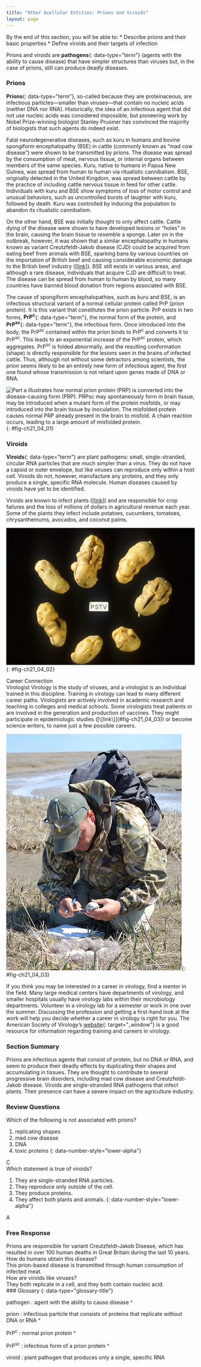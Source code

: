 ```yaml
---
title: "Other Acellular Entities: Prions and Viroids"
layout: page
---
```



<div data-type="abstract" markdown="1">
By the end of this section, you will be able to:
* Describe prions and their basic properties
* Define viroids and their targets of infection

</div>

Prions and viroids are **pathogens**{: data-type="term"} (agents with the ability to cause disease) that have simpler structures than viruses but, in the case of prions, still can produce deadly diseases.

### Prions

**Prions**{: data-type="term"}, so-called because they are proteinaceous, are infectious particles—smaller than viruses—that contain no nucleic acids (neither DNA nor RNA). Historically, the idea of an infectious agent that did not use nucleic acids was considered impossible, but pioneering work by Nobel Prize-winning biologist Stanley Prusiner has convinced the majority of biologists that such agents do indeed exist.

Fatal neurodegenerative diseases, such as kuru in humans and bovine spongiform encephalopathy (BSE) in cattle (commonly known as “mad cow disease”) were shown to be transmitted by prions. The disease was spread by the consumption of meat, nervous tissue, or internal organs between members of the same species. Kuru, native to humans in Papua New Guinea, was spread from human to human via ritualistic cannibalism. BSE, originally detected in the United Kingdom, was spread between cattle by the practice of including cattle nervous tissue in feed for other cattle. Individuals with kuru and BSE show symptoms of loss of motor control and unusual behaviors, such as uncontrolled bursts of laughter with kuru, followed by death. Kuru was controlled by inducing the population to abandon its ritualistic cannibalism.

On the other hand, BSE was initially thought to only affect cattle. Cattle dying of the disease were shown to have developed lesions or “holes” in the brain, causing the brain tissue to resemble a sponge. Later on in the outbreak, however, it was shown that a similar encephalopathy in humans known as variant Creutzfeldt-Jakob disease (CJD) could be acquired from eating beef from animals with BSE, sparking bans by various countries on the importation of British beef and causing considerable economic damage to the British beef industry ([\[link\]](#fig-ch21_04_01)). BSE still exists in various areas, and although a rare disease, individuals that acquire CJD are difficult to treat. The disease can be spread from human to human by blood, so many countries have banned blood donation from regions associated with BSE.

The cause of spongiform encephalopathies, such as kuru and BSE, is an infectious structural variant of a normal cellular protein called PrP (prion protein). It is this variant that constitutes the prion particle. PrP exists in two forms, **PrP<sup>c</sup>**{: data-type="term"}, the normal form of the protein, and **PrP<sup>sc</sup>**{: data-type="term"}, the infectious form. Once introduced into the body, the PrP<sup>sc </sup>contained within the prion binds to PrP<sup>c </sup>and converts it to PrP<sup>sc</sup>. This leads to an exponential increase of the PrP<sup>sc</sup> protein, which aggregates. PrP<sup>sc </sup>is folded abnormally, and the resulting conformation (shape) is directly responsible for the lesions seen in the brains of infected cattle. Thus, although not without some detractors among scientists, the prion seems likely to be an entirely new form of infectious agent, the first one found whose transmission is not reliant upon genes made of DNA or RNA.

 ![Part a illustrates how normal prion protein (PRP) is converted into the disease-causing form (PRP). PRPsc may spontaneously form in brain tissue, may be introduced when a mutant form of the protein misfolds, or may introduced into the brain tissue by inoculation. The misfolded protein causes normal PRP already present in the brain to misfold. A chain reaction occurs, leading to a large amount of misfolded protein.](../resources/Figure_21_04_01ab.jpg "(a) Endogenous normal prion protein (PrPc) is converted into the disease-causing form (PrPsc) when it encounters this variant form of the protein. PrPsc may arise spontaneously in brain tissue, especially if a mutant form of the protein is present, or it may occur via the spread of misfolded prions consumed in food into brain tissue. (b) This prion-infected brain tissue, visualized using light microscopy, shows the vacuoles that give it a spongy texture, typical of transmissible spongiform encephalopathies. (credit b: modification of work by Dr. Al Jenny, USDA APHIS; scale-bar data from Matt Russell)"){: #fig-ch21_04_01}

### Viroids

**Viroids**{: data-type="term"} are plant pathogens: small, single-stranded, circular RNA particles that are much simpler than a virus. They do not have a capsid or outer envelope, but like viruses can reproduce only within a host cell. Viroids do not, however, manufacture any proteins, and they only produce a single, specific RNA molecule. Human diseases caused by viroids have yet to be identified.

Viroids are known to infect plants ([\[link\]](#fig-ch21_04_02)) and are responsible for crop failures and the loss of millions of dollars in agricultural revenue each year. Some of the plants they infect include potatoes, cucumbers, tomatoes, chrysanthemums, avocados, and coconut palms.

 ![The photo shows shriveled, cracked potatoes.](../resources/Figure_21_04_02.jpg "These potatoes have been infected by the potato spindle tuber viroid (PSTV), which is typically spread when infected knives are used to cut healthy potatoes, which are then planted. (credit: Pamela Roberts, University of Florida Institute of Food and Agricultural Sciences, USDA ARS)"){: #fig-ch21_04_02}

<div data-type="note" data-has-label="true" class="career" data-label="" markdown="1">
<div data-type="title">
Career Connection
</div>
<span data-type="title">Virologist</span> Virology is the study of viruses, and a virologist is an individual trained in this discipline. Training in virology can lead to many different career paths. Virologists are actively involved in academic research and teaching in colleges and medical schools. Some virologists treat patients or are involved in the generation and production of vaccines. They might participate in epidemiologic studies ([\[link\]](#fig-ch21_04_03)) or become science writers, to name just a few possible careers.

![This photo shows a scientist in a field, measuring the length of an egg.](../resources/Figure_21_04_03.jpg "This virologist is engaged in fieldwork, sampling eggs from this nest for avian influenza. (credit: Don Becker, USGS EROS, U.S. Fish and Wildlife Service)"){: #fig-ch21_04_03}


If you think you may be interested in a career in virology, find a mentor in the field. Many large medical centers have departments of virology, and smaller hospitals usually have virology labs within their microbiology departments. Volunteer in a virology lab for a semester or work in one over the summer. Discussing the profession and getting a first-hand look at the work will help you decide whether a career in virology is right for you. The American Society of Virology’s [website][1]{: target="_window"} is a good resource for information regarding training and careers in virology.



</div>

### Section Summary

Prions are infectious agents that consist of protein, but no DNA or RNA, and seem to produce their deadly effects by duplicating their shapes and accumulating in tissues. They are thought to contribute to several progressive brain disorders, including mad cow disease and Creutzfeldt-Jakob disease. Viroids are single-stranded RNA pathogens that infect plants. Their presence can have a severe impact on the agriculture industry.

### Review Questions

<div data-type="exercise">
<div data-type="problem" markdown="1">
Which of the following is not associated with prions?

1.  replicating shapes
2.  mad cow disease
3.  DNA
4.  toxic proteins
{: data-number-style="lower-alpha"}

</div>
<div data-type="solution" markdown="1">
C

</div>
</div>

<div data-type="exercise">
<div data-type="problem" markdown="1">
Which statement is true of viroids?

1.  They are single-stranded RNA particles.
2.  They reproduce only outside of the cell.
3.  They produce proteins.
4.  They affect both plants and animals.
{: data-number-style="lower-alpha"}

</div>
<div data-type="solution" markdown="1">
A

</div>
</div>

### Free Response

<div data-type="exercise">
<div data-type="problem" markdown="1">
Prions are responsible for variant Creutzfeldt-Jakob Disease, which has resulted in over 100 human deaths in Great Britain during the last 10 years. How do humans obtain this disease?

</div>
<div data-type="solution" markdown="1">
This prion-based disease is transmitted through human consumption of infected meat.

</div>
</div>

<div data-type="exercise">
<div data-type="problem" markdown="1">
How are viroids like viruses?

</div>
<div data-type="solution" markdown="1">
They both replicate in a cell, and they both contain nucleic acid.

</div>
</div>

<div data-type="glossary" markdown="1">
### Glossary
{: data-type="glossary-title"}

pathogen
: agent with the ability to cause disease
^

prion
: infectious particle that consists of proteins that replicate without DNA or RNA
^

PrP<sup>c</sup>
: normal prion protein
^

PrP<sup>sc</sup>
: infectious form of a prion protein
^

viroid
: plant pathogen that produces only a single, specific RNA

</div>



[1]: http://openstaxcollege.org/l/asv

